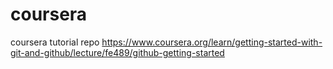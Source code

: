 # coursera
coursera tutorial repo
https://www.coursera.org/learn/getting-started-with-git-and-github/lecture/fe489/github-getting-started

